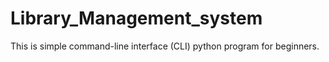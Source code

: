 # Library_Management_system
This is simple command-line interface (CLI)  python program for beginners.
